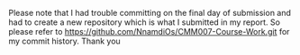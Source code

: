 Please note that I had trouble committing on the final day of submission and had to create a new repository which is what I submitted in my report. So please refer to https://github.com/NnamdiOs/CMM007-Course-Work.git for my commit history. Thank you
